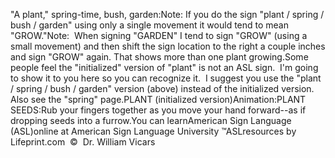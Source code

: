 "A plant," spring-time, bush, garden:Note: If you do the sign "plant / spring / bush / garden" using only a 
	single movement it would tend to mean "GROW."Note:  When signing "GARDEN" I tend to sign "GROW" (using a small 
	movement) and then shift the sign location to the right a couple inches and 
	sign "GROW" again. That shows more than one plant growing.Some people feel the "initialized" version of "plant" is not an ASL sign. 
	I'm going to show it to you here so you can recognize it.  I suggest 
	you use the "plant / spring / bush / garden" version (above) instead of the 
	initialized version. Also see the "spring" 
  page.PLANT (initialized version)Animation:PLANT SEEDS:Rub your fingers together as you move your hand forward--as if dropping seeds 
  into a furrow.You can learnAmerican Sign Language (ASL)online at American Sign Language University ™ASLresources by Lifeprint.com  ©  Dr. William Vicars